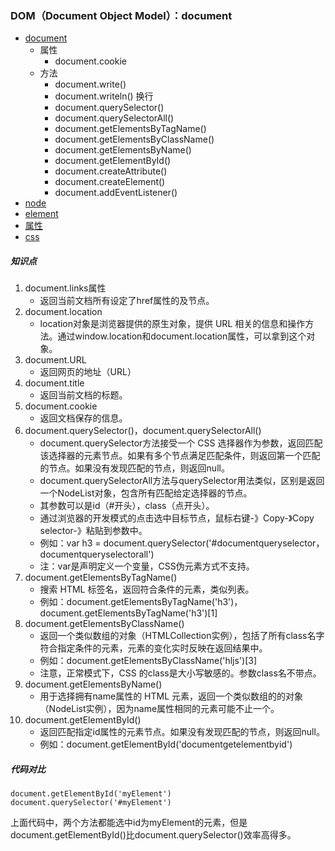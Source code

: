 ### DOM（Document Object Model）：document ###
- [document](https://wangdoc.com/javascript/dom/document.html)
	- 属性
		- document.cookie
	- 方法
		- document.write()
		- document.writeln()	换行
		- document.querySelector()
		- document.querySelectorAll()
		- document.getElementsByTagName()
		- document.getElementsByClassName()
		- document.getElementsByName()
		- document.getElementById()
		- document.createAttribute()
		- document.createElement()
		- document.addEventListener()
- [node](day004.md)
- [element](day005.md)
- [属性](day006.md)
- [css](day007.md)

##### 知识点

1. document.links属性
	- 返回当前文档所有设定了href属性的<a>及<area>节点。
2. document.location
	- location对象是浏览器提供的原生对象，提供 URL 相关的信息和操作方法。通过window.location和document.location属性，可以拿到这个对象。
3. document.URL
	- 返回网页的地址（URL）
4. document.title
	- 返回当前文档的标题。
5. document.cookie
	- 返回文档保存的信息。
6. document.querySelector()，document.querySelectorAll()
	- document.querySelector方法接受一个 CSS 选择器作为参数，返回匹配该选择器的元素节点。如果有多个节点满足匹配条件，则返回第一个匹配的节点。如果没有发现匹配的节点，则返回null。
	- document.querySelectorAll方法与querySelector用法类似，区别是返回一个NodeList对象，包含所有匹配给定选择器的节点。
	- 其参数可以是id（#开头），class（点开头）。
	- 通过浏览器的开发模式的点击选中目标节点，鼠标右键-》Copy-》Copy selector-》粘贴到参数中。
	- 例如：var h3 = document.querySelector('#documentqueryselector，documentqueryselectorall')
	- 注：var是声明定义一个变量，CSS伪元素方式不支持。
7. document.getElementsByTagName()
	- 搜索 HTML 标签名，返回符合条件的元素，类似列表。
	- 例如：document.getElementsByTagName('h3')，document.getElementsByTagName('h3')[1]
8. document.getElementsByClassName() 
	- 返回一个类似数组的对象（HTMLCollection实例），包括了所有class名字符合指定条件的元素，元素的变化实时反映在返回结果中。
	- 例如：document.getElementsByClassName('hljs')[3]
	- 注意，正常模式下，CSS 的class是大小写敏感的。参数class名不带点。
9. document.getElementsByName()
	- 用于选择拥有name属性的 HTML 元素，返回一个类似数组的的对象（NodeList实例），因为name属性相同的元素可能不止一个。
10. document.getElementById()
	- 返回匹配指定id属性的元素节点。如果没有发现匹配的节点，则返回null。
	- 例如：document.getElementById('documentgetelementbyid')

##### 代码对比

	document.getElementById('myElement')
	document.querySelector('#myElement')

上面代码中，两个方法都能选中id为myElement的元素，但是document.getElementById()比document.querySelector()效率高得多。